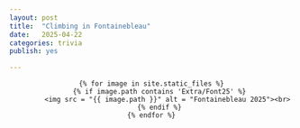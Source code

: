 ```yaml
---
layout: post
title:  "Climbing in Fontainebleau"
date:   2025-04-22
categories: trivia
publish: yes

---
```


<center>

    {% for image in site.static_files %}
        {% if image.path contains 'Extra/Font25' %}
            <img src = "{{ image.path }}" alt = "Fontainebleau 2025"><br>
        {% endif %}
    {% endfor %}

</center>